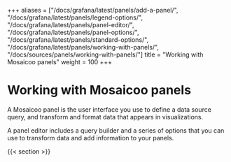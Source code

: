 +++
aliases = ["/docs/grafana/latest/panels/add-a-panel/", "/docs/grafana/latest/panels/legend-options/", "/docs/grafana/latest/panels/panel-editor/", "/docs/grafana/latest/panels/panel-options/", "/docs/grafana/latest/panels/standard-options/", "/docs/grafana/latest/panels/working-with-panels/", "/docs/sources/panels/working-with-panels/"]
title = "Working with Mosaicoo panels"
weight = 100
+++

# Working with Mosaicoo panels

A Mosaicoo panel is the user interface you use to define a data source query, and transform and format data that appears in visualizations.

A panel editor includes a query builder and a series of options that you can use to transform data and add information to your panels.

{{< section >}}
